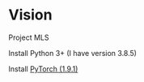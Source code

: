 # Vision
Project MLS


Install Python 3+ (I have version 3.8.5)

Install [PyTorch (1.9.1)](https://pytorch.org/get-started/locally/)
